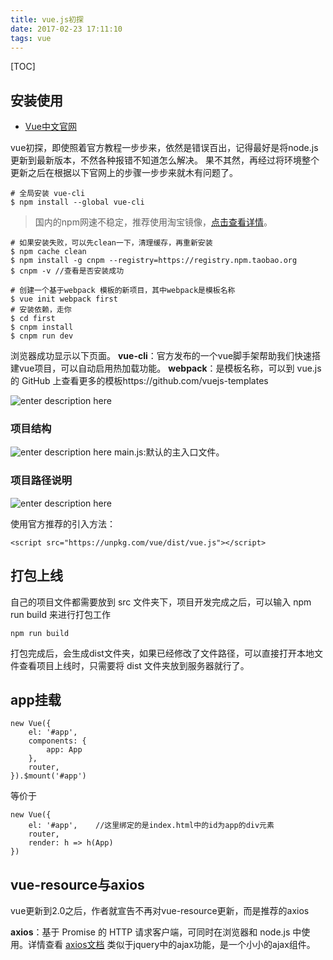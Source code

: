 ```yaml
---
title: vue.js初探
date: 2017-02-23 17:11:10
tags: vue
---
```


[TOC]

## 安装使用
- [Vue中文官网][1]

vue初探，即使照着官方教程一步步来，依然是错误百出，记得最好是将node.js更新到最新版本，不然各种报错不知道怎么解决。
果不其然，再经过将环境整个更新之后在根据以下官网上的步骤一步步来就木有问题了。

    # 全局安装 vue-cli
    $ npm install --global vue-cli
> 国内的npm网速不稳定，推荐使用淘宝镜像，[点击查看详情][2]。

    # 如果安装失败，可以先clean一下，清理缓存，再重新安装
    $ npm cache clean 
    $ npm install -g cnpm --registry=https://registry.npm.taobao.org  
    $ cnpm -v //查看是否安装成功

    # 创建一个基于webpack 模板的新项目，其中webpack是模板名称
    $ vue init webpack first
    # 安装依赖，走你
    $ cd first
    $ cnpm install
    $ cnpm run dev

浏览器成功显示以下页面。
**vue-cli**：官方发布的一个vue脚手架帮助我们快速搭建vue项目，可以自动启用热加载功能。
**webpack**：是模板名称，可以到 vue.js 的 GitHub 上查看更多的模板https://github.com/vuejs-templates

![enter description here][3]

### 项目结构

![enter description here][4]
main.js:默认的主入口文件。

### 项目路径说明

![enter description here][5]

使用官方推荐的引入方法：

    <script src="https://unpkg.com/vue/dist/vue.js"></script>
## 打包上线
自己的项目文件都需要放到 src 文件夹下，项目开发完成之后，可以输入 npm run build 来进行打包工作

    npm run build

打包完成后，会生成dist文件夹，如果已经修改了文件路径，可以直接打开本地文件查看项目上线时，只需要将 dist 文件夹放到服务器就行了。

## app挂载


    new Vue({
        el: '#app',
        components: {
            app: App
        },
        router,
    }).$mount('#app')

等价于

    new Vue({
        el: '#app',    //这里绑定的是index.html中的id为app的div元素
        router,
        render: h => h(App)
    })

## vue-resource与axios
vue更新到2.0之后，作者就宣告不再对vue-resource更新，而是推荐的axios

**axios**：基于 Promise 的 HTTP 请求客户端，可同时在浏览器和 node.js 中使用。详情查看 [axios文档][6]
类似于jquery中的ajax功能，是一个小小的ajax组件。





  [1]: https://cn.vuejs.org/
  [2]: http://npm.taobao.org/
  [3]: ./images/%E5%BE%AE%E4%BF%A1%E6%88%AA%E5%9B%BE_20170223172730.png "微信截图_20170223172730.png"
  [4]: ./images/%E5%BE%AE%E4%BF%A1%E6%88%AA%E5%9B%BE_20170223173009.png "微信截图_20170223173009.png"
  [5]: ./images/%E5%BE%AE%E4%BF%A1%E6%88%AA%E5%9B%BE_20170227101809.png "微信截图_20170227101809.png"
  [6]: https://www.awesomes.cn/repo/mzabriskie/axios